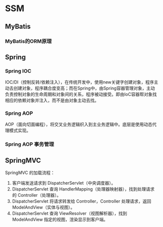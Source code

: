 # SSM

## MyBatis

### MyBatis的ORM原理



## Spring

### Spring IOC

IOC/DI（控制反转/依赖注入），在传统开发中，使用new关键字创建对象，程序主动去创建对象，程序耦合度变高；而在Spring中，由Spring容器管理对象，主动负责控制对象的生命周期和对象间的关系，程序被动接受。即由IoC容器帮对象找相应的依赖对象并注入，而不是由对象主动去找。

### Spring AOP

AOP（面向切面编程），将交叉业务逻辑织入到主业务逻辑中。底层是使用动态代理模式实现。

### Spring AOP 事务管理



## SpringMVC

SpringMVC 的加载流程：

1. 客户端发送请求到 DispatcherServlet（中央调度器）。
2. DispatcherServlet 查询 HandlerMapping（处理器映射器），找到处理请求的 Controller（处理器）。
3. DispatcherServlet 将请求转发给 Controller，Controller 处理请求，返回 ModelAndView（实体与视图）。
4. DispatcherServlet 查询 ViewResolver（视图解析器），找到 ModelAndView 指定的视图，渲染显示到客户端。